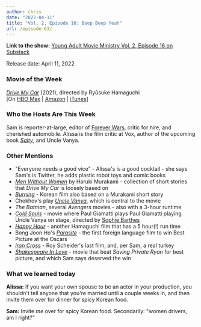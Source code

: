 ```yaml
---
author: chris
date: "2022-04-11"
title: "Vol. 2, Episode 16: Beep Beep Yeah"
url: /episode-63/
---
```

**Link to the show:** [Young Adult Movie Ministry Vol. 2, Episode 16 on Substack](https://yammpod.substack.com/p/vol-2-ep-16-beep-beep-yeah) 

Release date: April 11, 2022

### Movie of the Week
[_Drive My Car_](https://www.imdb.com/title/tt14039582/) (2021), directed by Ryûsuke Hamaguchi    
[On  [HBO Max](https://play.hbomax.com/page/urn:hbo:page:GYgQ3fg5VacMiZgEAAAAF:type:feature) | [Amazon](https://www.amazon.com/gp/video/detail/amzn1.dv.gti.b106402a-b52b-49f0-99a7-84f5ebd73f7b) | [iTunes](https://itunes.apple.com/us/movie/id1608970439)]

### Who the Hosts Are This Week

Sam is reporter-at-large, editor of [Forever Wars](https://foreverwars.substack.com/), critic for hire, and cherished automobile. Alissa is the film critic at Vox, author of the upcoming book _[Salty](https://www.broadleafbooks.com/store/product/9781506473550/Salty)_, and Uncle Vanya. 

### Other Mentions

- "Everyone needs a good vice" - Alissa's is a good cocktail - she says Sam's is Twitter, he adds plastic robot toys and comic books
- [_Men Without Women_](https://bookshop.org/a/20775/9781101974520) by Haruki Murakami - collection of short stories that _Drive My Car_ is loosely based on
- [_Burning_](https://www.imdb.com/title/tt7282468/) - Korean film also based on a Murakami short story
- Chekhov's play [_Uncle Vanya_](https://en.wikipedia.org/wiki/Uncle_Vanya), which is central to the movie
- _The Batman_, several _Avengers_ movies - also with a 3-hour runtime
- [_Cold Souls_](https://www.imdb.com/title/tt1127877/) - movie where Paul Giamatti plays Paul Giamatti playing Uncle Vanya on stage, directed by [Sophie Barthes](https://www.imdb.com/name/nm1754436/)
- [_Happy Hour_](https://www.imdb.com/title/tt4780662/) - another Hamaguchi film that has a 5 hour(!) run time
- Bong Joon Ho's [_Parasite_](https://www.imdb.com/title/tt6751668/) - the first foreign language film to win Best Picture at the Oscars
- [_Iron Cross_](https://www.imdb.com/title/tt1039614/) - Roy Scheider's last film, and, per Sam, a real turkey
- [_Shakespeare In Love_](https://www.imdb.com/title/tt0138097/) - movie that beat _Saving Private Ryan_ for best picture, and which Sam says deserved the win

### What we learned today

**Alissa:** If you want your own spouse to be an actor in your production, you shouldn't tell anyone that you're married until a couple weeks in, and then invite them over for dinner for spicy Korean food.

**Sam:** Invite _me_ over for spicy Korean food. Secondarily: "women drivers, am I right?"
